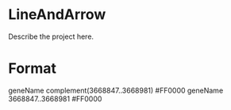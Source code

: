 LineAndArrow
===

Describe the project here.

# Format 
geneName    complement(3668847..3668981)	#FF0000
geneName    3668847..3668981	#FF0000